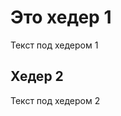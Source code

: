 <!-- TITLE: Компонент -->
<!-- SUBTITLE: Сотрудники -->

# Это хедер 1
Текст под хедером 1
## Хедер 2
Текст под хедером 2